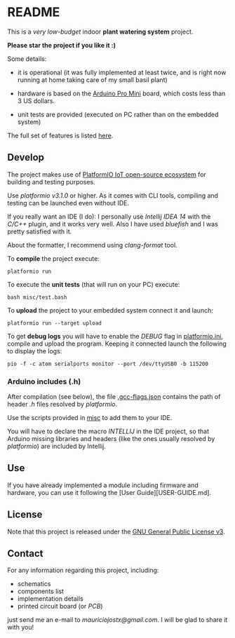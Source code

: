 # README

This is a _very low-budget_ indoor **plant watering system** project. 

**Please star the project if you like it :)**


Some details:

- it is operational (it was fully implemented at least twice, and is right now running at home taking care of my small basil plant)

- hardware is based on the [Arduino Pro Mini](https://www.arduino.cc/en/Main/ArduinoBoardProMini) board, which costs less than 3 US dollars.

- unit tests are provided (executed on PC rather than on the embedded system)

The full set of features is listed [here](USER-GUIDE.md). 

## Develop

The project makes use of [PlatformIO IoT open-source ecosystem](http://platformio.org/) for building and testing purposes.

Use _platformio v3.1.0_ or higher. As it comes with CLI tools, compiling and testing can be launched even without IDE.

If you really want an IDE (I do): I personally use _Intellij IDEA 14_ with the _C/C++_ plugin, and it works very well. Also I have used _bluefish_ and I was pretty satisfied with it.

About the formatter, I recommend using _clang-format_ tool.

To **compile** the project execute: 

```
platformio run
```

To execute the **unit tests** (that will run on your PC) execute: 

```
bash misc/test.bash
```

To **upload** the project to your embedded system connect it and launch: 

```
platformio run --target upload
```

To get **debug logs** you will have to enable the _DEBUG_ flag in [platformio.ini](platformio.ini), compile and upload the program. Keeping it connected launch the following to display the logs:

```
pio -f -c atom serialports monitor --port /dev/ttyUSB0 -b 115200
```

### Arduino includes (.h)

After compilation (see below), the file [.gcc-flags.json](.gcc-flags.json) contains the path of header _.h_ files resolved by _platformio_.

Use the scripts provided in [misc](misc) to add them to your IDE.

You will have to declare the macro _INTELLIJ_ in the IDE project, so that Arduino missing libraries and headers (like the ones usually resolved by _platformio_) are included by Intellij.

## Use

If you have already implemented a module including firmware and hardware, you can use it following the [User Guide][USER-GUIDE.md]. 

## License

Note that this project is released under the [GNU General Public License v3](https://www.gnu.org/licenses/gpl.txt). 

## Contact

For any information regarding this project, including:

- schematics
- components list 
- implementation details
- printed circuit board (or _PCB_)
 
just send me an e-mail to _mauriciojostx@gmail.com_. I will be glad to share it with you!


